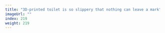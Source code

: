 ```yaml
---
title: "3D-printed toilet is so slippery that nothing can leave a mark"
imageUrl: ""
index: 219
weight: 219
---
```

